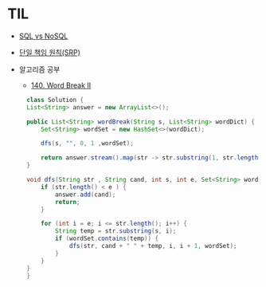 # TIL

- [SQL vs NoSQL](https://www.youtube.com/watch?v=ruz-vK8IesE&ab_channel=BeABetterDev)
- [단일 책임 원칙(SRP)](https://jaeseongdev.github.io/development/2021/02/14/%EB%8B%A8%EC%9D%BC_%EC%B1%85%EC%9E%84_%EC%9B%90%EC%B9%99_SRP/)

- 알고리즘 공부
  - [140. Word Break II
](https://leetcode.com/problems/word-break-ii/description/)
  ```java
    class Solution {
    List<String> answer = new ArrayList<>();

    public List<String> wordBreak(String s, List<String> wordDict) {
        Set<String> wordSet = new HashSet<>(wordDict);

        dfs(s, "", 0, 1 ,wordSet);

        return answer.stream().map(str -> str.substring(1, str.length())).collect(Collectors.toList());
    }

    void dfs(String str , String cand, int s, int e, Set<String> wordSet) {
        if (str.length() < e ) {
            answer.add(cand);
            return;
        }

        for (int i = e; i <= str.length(); i++) {
            String temp = str.substring(s, i);
            if (wordSet.contains(temp)) {
                dfs(str, cand + " " + temp, i, i + 1, wordSet);
            }
        }
    }
    }
    ```